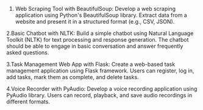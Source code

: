 1. Web Scraping Tool with BeautifulSoup:
Develop a web scraping application using Python's BeautifulSoup library. Extract data from a website and present it in a structured format (e.g., CSV, JSON).


2.Basic Chatbot with NLTK:
Build a simple chatbot using Natural Language Toolkit (NLTK) for text processing and response generation. The chatbot should be able to engage in basic conversation and answer frequently asked questions.


3.Task Management Web App with Flask:
Create a web-based task management application using Flask framework. Users can register, log in, add tasks, mark them as complete, and delete tasks.


4.Voice Recorder with PyAudio:
Develop a voice recording application using PyAudio library. Users can record, playback, and save audio recordings in different formats.
